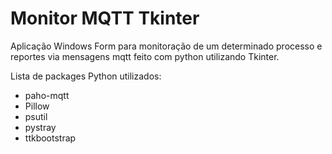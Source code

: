 # Monitor MQTT Tkinter

Aplicação Windows Form para monitoração de um determinado processo e reportes via mensagens mqtt feito com python utilizando Tkinter.

Lista de packages Python utilizados:
* paho-mqtt
* Pillow
* psutil
* pystray
* ttkbootstrap